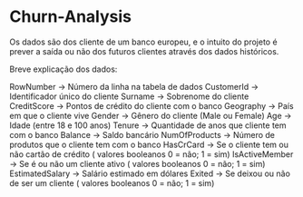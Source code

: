 # Churn-Analysis

Os dados são dos cliente de um banco europeu, e o intuito do projeto é prever a saída ou não dos futuros clientes através dos dados históricos.

Breve explicação dos dados:

RowNumber -> Número da linha na tabela de dados
CustomerId -> Identificador único do cliente
Surname -> Sobrenome do cliente
CreditScore -> Pontos de crédito do cliente com o banco
Geography -> País em que o cliente vive
Gender -> Gênero do cliente (Male ou Female)
Age -> Idade (entre 18 e 100 anos)
Tenure -> Quantidade de anos que cliente tem com o banco
Balance -> Saldo bancário
NumOfProducts -> Número de produtos que o cliente tem com o banco
HasCrCard -> Se o cliente tem ou não cartão de crédito ( valores booleanos 0 = não; 1 = sim)
IsActiveMember -> Se é ou não um cliente ativo ( valores booleanos 0 = não; 1 = sim)
EstimatedSalary -> Salário estimado em dólares
Exited -> Se deixou ou não de ser um cliente ( valores booleanos 0 = não; 1 = sim)
